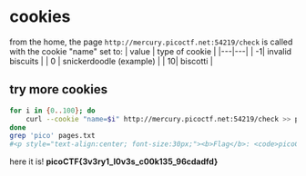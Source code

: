 # cookies
from the home, the page `http://mercury.picoctf.net:54219/check` is called with
the cookie "name" set to:
| value | type of cookie |
|---|---|
| -1| invalid biscuits |
| 0 | snickerdoodle (example) |
| 10| biscotti |

## try more cookies
```bash
for i in {0..100}; do
    curl --cookie "name=$i" http://mercury.picoctf.net:54219/check >> pages.txt
done
grep 'pico' pages.txt
#<p style="text-align:center; font-size:30px;"><b>Flag</b>: <code>picoCTF{3v3ry1_l0v3s_c00k135_96cdadfd}</code></p>
```
here it is! **picoCTF{3v3ry1_l0v3s_c00k135_96cdadfd}**
